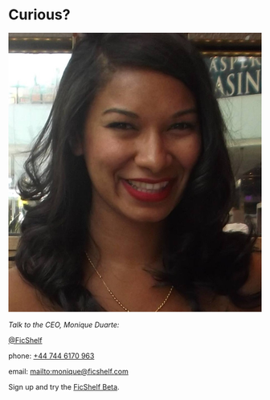 # Curious?

[![Screen](../assets/monique-profile.jpg)](../assets/monique-profile.jpg)

*Talk to the CEO, Monique Duarte:* 

[@FicShelf](http://twitter.com/moniquemduarte)

phone: <a href="tel:+447446170963">+44 744 6170 963</a>

email: <mailto:monique@ficshelf.com>

Sign up and try the [FicShelf Beta](http://beta.ficshelf.com).